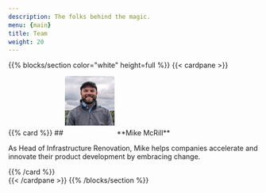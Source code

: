 ```yaml
---
description: The folks behind the magic.
menu: {main}
title: Team
weight: 20
---
```


{{% blocks/section color="white" height=full %}}
{{< cardpane >}}
<div style="max-width: 800px">
{{% card %}}
## <img src="mike.png" style="border-radius: 4px; height: 100px; padding-bottom: 20px; width: auto"> **Mike McRill**

As Head of Infrastructure Renovation, Mike helps companies accelerate and innovate their product development by embracing change.

<a class="td-footer__links-item" target="_blank" rel="noopener" href="https://github.com/thequailman" aria-label="github">
  <i class="fab fa-github"></i>
</a>
<a class="td-footer__links-item" target="_blank" rel="noopener" href="https://www.linkedin.com/in/mike-mcrill/" aria-label="linkedin">
  <i class="fab fa-linkedin"></i></a>
{{% /card %}}
</div>
{{< /cardpane >}}
{{% /blocks/section %}}
